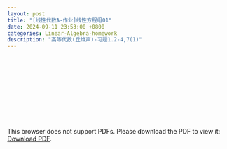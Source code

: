 ```yaml
---
layout: post
title: "[线性代数A-作业]线性方程组01"
date: 2024-09-11 23:53:00 +0800
categories: Linear-Algebra-homework
description: "高等代数(丘维声)-习题1.2-4,7(1)"
---
```

<!-- ![](../assets/pdfs/la-01.pdf) -->
<!-- For ios users:[Download](https://github.com/PhotonYan/PhotonYan.github.io/blob/gh-pages/pdfs/la-01.pdf)

<object data="{{ site.url }}{{ site.baseurl }}/assets/pdfs/la-01.pdf" type="application/pdf"></object> -->

<object data="{{ site.url }}/assets/pdfs/la-homework1.pdf" type="application/pdf" width="700px" height="700px">
    <embed src="{{ site.url }}/assets/pdfs/la-homework1.pdf">
        <p>This browser does not support PDFs. Please download the PDF to view it: <a href="{{ site.url }}/assets/pdfs/la-homework1.pdf">Download PDF</a>.</p>
    </embed>
</object>